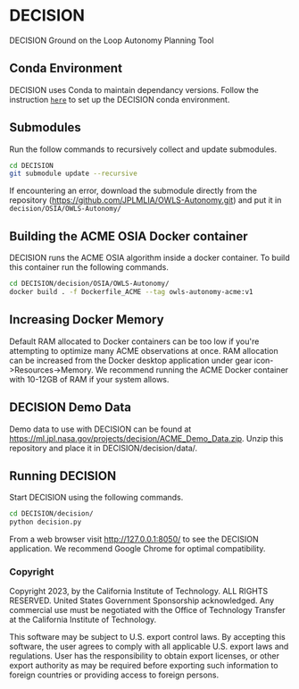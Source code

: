 # DECISION
DECISION Ground on the Loop Autonomy Planning Tool

## Conda Environment
DECISION uses Conda to maintain dependancy versions.  Follow the instruction [`here`](envs/README.md) to set up the DECISION conda environment.

## Submodules
Run the follow commands to recursively collect and update submodules.
```bash
cd DECISION
git submodule update --recursive
```
If encountering an error, download the submodule directly from the repository (https://github.com/JPLMLIA/OWLS-Autonomy.git) and put it in `decision/OSIA/OWLS-Autonomy/`

## Building the ACME OSIA Docker container
DECISION runs the ACME OSIA algorithm inside a docker container.  To build this container run the following commands.
```bash
cd DECISION/decision/OSIA/OWLS-Autonomy/
docker build . -f Dockerfile_ACME --tag owls-autonomy-acme:v1
```

## Increasing Docker Memory
Default RAM allocated to Docker containers can be too low if you're attempting to optimize many ACME observations at once. RAM allocation can be increased from the Docker desktop application under gear icon->Resources->Memory.  We recommend running the ACME Docker container with 10-12GB of RAM if your system allows.

## DECISION Demo Data
Demo data to use with DECISION can be found at https://ml.jpl.nasa.gov/projects/decision/ACME_Demo_Data.zip. Unzip this repository and place it in DECISION/decision/data/.

## Running DECISION
Start DECISION using the following commands.
```bash
cd DECISION/decision/
python decision.py
```

From a web browser visit http://127.0.0.1:8050/ to see the DECISION application.  We recommend Google Chrome for optimal compatibility. 



### Copyright
Copyright 2023, by the California Institute of Technology. ALL RIGHTS RESERVED. United States Government Sponsorship acknowledged. Any commercial use must be negotiated with the Office of Technology Transfer at the California Institute of Technology.

This software may be subject to U.S. export control laws. By accepting this software, the user agrees to comply with all applicable U.S. export laws and regulations. User has the responsibility to obtain export licenses, or other export authority as may be required before exporting such information to foreign countries or providing access to foreign persons.
